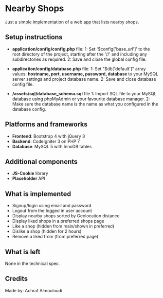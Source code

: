 # Nearby Shops
Just a simple implementation of a web app that lists nearby shops.

Setup instructions
----------
* **application/config/config.php** file:
    1: Set '$config['base_url']' to the root directory of the project, starting after the '//' and including any subdirectories as required.
    2: Save and close the global config file.

* **application/config/database.php** file:
    1: Set "$db['default']" array values: **hostname, port, username, password, database** to your MySQL server settings and project database name.
    2: Save and close database config file.

* **/assets/sql/database_schema.sql** file
	1: Import SQL file to your MySQL database using phpMyAdmin or your favourite database manager.
	2: Make sure the database name is the name as what you configured in the database config.

Platforms and frameworks
----------
* **Frontend**: Bootstrap 4 with jQuery 3
* **Backend**: CodeIgniter 3 on PHP 7
* **Database**: MySQL 5 with InnoDB tables

Additional components
----------
* **JS-Cookie** library
* **Placeholder** API

What is implemented
----------
* Signup/login using email and password
* Logout from the logged in user account
* Display nearby shops sorted by Geolocation distance
* Display liked shops in a preferred shops page
* Like a shop (hidden from main/shown in preferred)
* Dislike a shop (hidden for 2 hours)
* Remove a liked from (from preferred page)

What is left
----------
None in the technical spec.

Credits
----------
Made by: Achraf Almouloudi